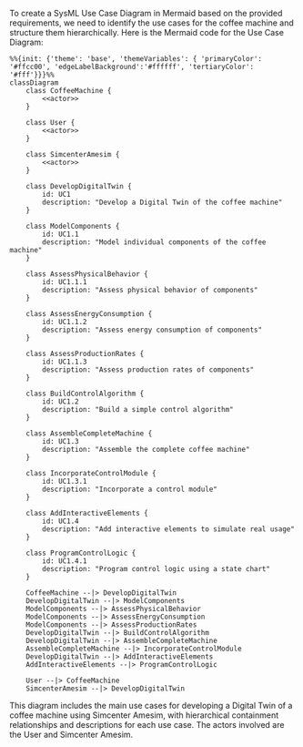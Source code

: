 To create a SysML Use Case Diagram in Mermaid based on the provided requirements, we need to identify the use cases for the coffee machine and structure them hierarchically. Here is the Mermaid code for the Use Case Diagram:

```mermaid
%%{init: {'theme': 'base', 'themeVariables': { 'primaryColor': '#ffcc00', 'edgeLabelBackground':'#ffffff', 'tertiaryColor': '#fff'}}}%%
classDiagram
    class CoffeeMachine {
        <<actor>>
    }

    class User {
        <<actor>>
    }

    class SimcenterAmesim {
        <<actor>>
    }

    class DevelopDigitalTwin {
        id: UC1
        description: "Develop a Digital Twin of the coffee machine"
    }

    class ModelComponents {
        id: UC1.1
        description: "Model individual components of the coffee machine"
    }

    class AssessPhysicalBehavior {
        id: UC1.1.1
        description: "Assess physical behavior of components"
    }

    class AssessEnergyConsumption {
        id: UC1.1.2
        description: "Assess energy consumption of components"
    }

    class AssessProductionRates {
        id: UC1.1.3
        description: "Assess production rates of components"
    }

    class BuildControlAlgorithm {
        id: UC1.2
        description: "Build a simple control algorithm"
    }

    class AssembleCompleteMachine {
        id: UC1.3
        description: "Assemble the complete coffee machine"
    }

    class IncorporateControlModule {
        id: UC1.3.1
        description: "Incorporate a control module"
    }

    class AddInteractiveElements {
        id: UC1.4
        description: "Add interactive elements to simulate real usage"
    }

    class ProgramControlLogic {
        id: UC1.4.1
        description: "Program control logic using a state chart"
    }

    CoffeeMachine --|> DevelopDigitalTwin
    DevelopDigitalTwin --|> ModelComponents
    ModelComponents --|> AssessPhysicalBehavior
    ModelComponents --|> AssessEnergyConsumption
    ModelComponents --|> AssessProductionRates
    DevelopDigitalTwin --|> BuildControlAlgorithm
    DevelopDigitalTwin --|> AssembleCompleteMachine
    AssembleCompleteMachine --|> IncorporateControlModule
    DevelopDigitalTwin --|> AddInteractiveElements
    AddInteractiveElements --|> ProgramControlLogic

    User --|> CoffeeMachine
    SimcenterAmesim --|> DevelopDigitalTwin
```

This diagram includes the main use cases for developing a Digital Twin of a coffee machine using Simcenter Amesim, with hierarchical containment relationships and descriptions for each use case. The actors involved are the User and Simcenter Amesim.